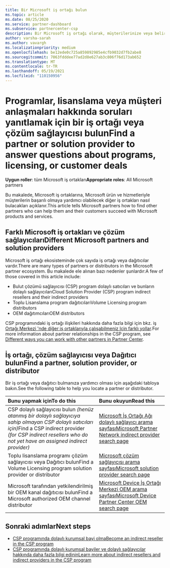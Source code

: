 ```yaml
---
title: Bir Microsoft iş ortağı bulun
ms.topic: article
ms.date: 08/25/2020
ms.service: partner-dashboard
ms.subservice: partnercenter-csp
description: Bir Microsoft iş ortağı olarak, müşterilerinize veya belirli programlarınıza nasıl yardımcı olabileceği hakkında sorularınız olabilir. Yardımcı olabilecek diğer iş ortaklarını bulun.
author: varsha-sarah
ms.author: vavargh
ms.localizationpriority: medium
ms.openlocfilehash: be12ede0c725a859892985e4cfb9032d7fb2abe8
ms.sourcegitcommit: 7063fdddee77ad2d8e627ab3c806f76d173ab652
ms.translationtype: MT
ms.contentlocale: tr-TR
ms.lasthandoff: 05/19/2021
ms.locfileid: "110150956"
---
```

# <a name="find-a-partner-or-solution-provider-to-answer-questions-about-programs-licensing-or-customer-deals"></a><span data-ttu-id="fc411-104">Programlar, lisanslama veya müşteri anlaşmaları hakkında soruları yanıtlamak için bir iş ortağı veya çözüm sağlayıcısı bulun</span><span class="sxs-lookup"><span data-stu-id="fc411-104">Find a partner or solution provider to answer questions about programs, licensing, or customer deals</span></span> 

<span data-ttu-id="fc411-105">**Uygun roller**: tüm Microsoft iş ortakları</span><span class="sxs-lookup"><span data-stu-id="fc411-105">**Appropriate roles**: All Microsoft partners</span></span>

<span data-ttu-id="fc411-106">Bu makalede, Microsoft iş ortaklarına, Microsoft ürün ve hizmetleriyle müşterilerin başarılı olmaya yardımcı olabilecek diğer iş ortakları nasıl bulacakları açıklanır.</span><span class="sxs-lookup"><span data-stu-id="fc411-106">This article tells Microsoft partners how to find other partners who can help them and their customers succeed with Microsoft products and services.</span></span>

## <a name="different-microsoft-partners-and-solution-providers"></a><span data-ttu-id="fc411-107">Farklı Microsoft iş ortakları ve çözüm sağlayıcıları</span><span class="sxs-lookup"><span data-stu-id="fc411-107">Different Microsoft partners and solution providers</span></span>

<span data-ttu-id="fc411-108">Microsoft iş ortağı ekosisteminde çok sayıda iş ortağı veya dağıtıcılar vardır.</span><span class="sxs-lookup"><span data-stu-id="fc411-108">There are many types of partners or distributors in the Microsoft partner ecosystem.</span></span> <span data-ttu-id="fc411-109">Bu makalede ele alınan bazı nedenler şunlardır:</span><span class="sxs-lookup"><span data-stu-id="fc411-109">A few of those covered in this article include:</span></span>

- <span data-ttu-id="fc411-110">Bulut çözümü sağlayıcısı (CSP) program dolaylı satıcıları ve bunların dolaylı sağlayıcıları</span><span class="sxs-lookup"><span data-stu-id="fc411-110">Cloud Solution Provider (CSP) program indirect resellers and their indirect providers</span></span>
- <span data-ttu-id="fc411-111">Toplu Lisanslama program dağıtıcıları</span><span class="sxs-lookup"><span data-stu-id="fc411-111">Volume Licensing program distributors</span></span>
- <span data-ttu-id="fc411-112">OEM dağıtımcıları</span><span class="sxs-lookup"><span data-stu-id="fc411-112">OEM distributors</span></span>

<span data-ttu-id="fc411-113">CSP programındaki iş ortağı ilişkileri hakkında daha fazla bilgi için bkz. iş [Ortağı Merkezi 'nde diğer iş ortaklarıyla çalışabilmeniz Için farklı yollar](work-with-other-partners.md).</span><span class="sxs-lookup"><span data-stu-id="fc411-113">For more information about partner relationships in the CSP program, see [Different ways you can work with other partners in Partner Center](work-with-other-partners.md).</span></span>

## <a name="find-a-partner-solution-provider-or-distributor"></a><span data-ttu-id="fc411-114">İş ortağı, çözüm sağlayıcısı veya Dağıtıcı bulun</span><span class="sxs-lookup"><span data-stu-id="fc411-114">Find a partner, solution provider, or distributor</span></span>

<span data-ttu-id="fc411-115">Bir iş ortağı veya dağıtıcı bulmanıza yardımcı olması için aşağıdaki tabloya bakın.</span><span class="sxs-lookup"><span data-stu-id="fc411-115">See the following table to help you locate a partner or distributor.</span></span>

|<span data-ttu-id="fc411-116">Bunu yapmak için</span><span class="sxs-lookup"><span data-stu-id="fc411-116">To do this</span></span>  | <span data-ttu-id="fc411-117">Bunu okuyun</span><span class="sxs-lookup"><span data-stu-id="fc411-117">Read this</span></span>  |
|:------------------|:--------------- |
|<span data-ttu-id="fc411-118">CSP dolaylı sağlayıcısı bulun *(henüz atanmış bir dolaylı sağlayıcıya sahip olmayan CSP dolaylı satıcıları için)*</span><span class="sxs-lookup"><span data-stu-id="fc411-118">Find a CSP indirect provider *(for CSP indirect resellers who do not yet have an assigned indirect provider)*</span></span> | [<span data-ttu-id="fc411-119">Microsoft İş Ortağı Ağı dolaylı sağlayıcı arama sayfası</span><span class="sxs-lookup"><span data-stu-id="fc411-119">Microsoft Partner Network indirect provider search page</span></span>](https://partner.microsoft.com/membership/cloud-solution-provider/find-a-provider)  |
|<span data-ttu-id="fc411-120">Toplu lisanslama programı çözüm sağlayıcısı veya Dağıtıcı bulun</span><span class="sxs-lookup"><span data-stu-id="fc411-120">Find a Volume Licensing program solution provider or distributor</span></span>  | [<span data-ttu-id="fc411-121">Microsoft çözüm sağlayıcısı arama sayfası</span><span class="sxs-lookup"><span data-stu-id="fc411-121">Microsoft solution provider search page</span></span>](https://www.microsoft.com/solution-providers/home)  |
|<span data-ttu-id="fc411-122">Microsoft tarafından yetkilendirilmiş bir OEM kanal dağıtıcısı bulun</span><span class="sxs-lookup"><span data-stu-id="fc411-122">Find a Microsoft authorized OEM channel distributor</span></span>  | [<span data-ttu-id="fc411-123">Microsoft Device İş Ortağı Merkezi OEM arama sayfası</span><span class="sxs-lookup"><span data-stu-id="fc411-123">Microsoft Device Partner Center OEM search page</span></span>](https://devicepartner.microsoft.com/connect/distributor)  |

## <a name="next-steps"></a><span data-ttu-id="fc411-124">Sonraki adımlar</span><span class="sxs-lookup"><span data-stu-id="fc411-124">Next steps</span></span>

- [<span data-ttu-id="fc411-125">CSP programında dolaylı kurumsal bayi olma</span><span class="sxs-lookup"><span data-stu-id="fc411-125">Become an indirect reseller in the CSP program</span></span>](https://partner.microsoft.com/licensing)
- [<span data-ttu-id="fc411-126">CSP programında dolaylı kurumsal bayiler ve dolaylı sağlayıcılar hakkında daha fazla bilgi edinin</span><span class="sxs-lookup"><span data-stu-id="fc411-126">Learn more about indirect resellers and indirect providers in the CSP program</span></span>](work-with-other-partners.md)